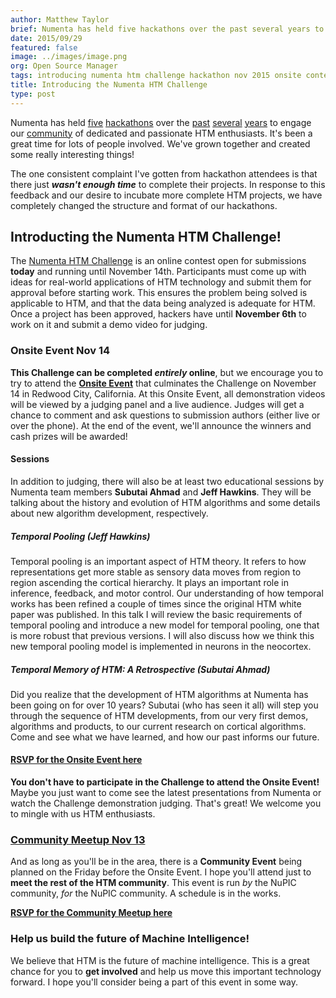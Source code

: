 ```yaml
---
author: Matthew Taylor
brief: Numenta has held five hackathons over the past several years to engage our community of dedicated and passionate HTM enthusiasts. It's been a great time for lots of people involved. We've grown together and created some really interesting things!
date: 2015/09/29
featured: false
image: ../images/image.png
org: Open Source Manager
tags: introducing numenta htm challenge hackathon nov 2015 onsite contest judging prizes jeff hawkins
title: Introducing the Numenta HTM Challenge
type: post
---
```


Numenta has held
[five](http://numenta.org/blog/2013/06/25/hackathon-outcome.html)
[hackathons](http://numenta.org/blog/2013/11/06/2013-fall-hackathon-outcome.html)
over the
[past](http://numenta.org/blog/2014/05/09/2014-spring-hackathon-outcome.html)
[several](http://numenta.org/blog/2014/10/30/2014-fall-hackathon-outcome.html)
[years](https://www.youtube.com/playlist?list=PL3yXMgtrZmDpDhDZvixTUubv9R9cpZK4T)
to engage our [community](http://numenta.org/#community) of dedicated and
passionate HTM enthusiasts. It's been a great time for lots of people involved.
We've grown together and created some really interesting things!

The one consistent complaint I've gotten from hackathon attendees is that there
just _**wasn't enough time**_ to complete their projects. In response to this
feedback and our desire to incubate more complete HTM projects, we have
completely changed the structure and format of our hackathons.  


## Introducting the Numenta HTM Challenge!

The [Numenta HTM Challenge](http://htmchallenge.devpost.com/) is an online
contest open for submissions **today** and running until November 14th.
Participants must come up with ideas for real-world applications of HTM
technology and submit them for approval before starting work. This ensures the
problem being solved is applicable to HTM, and that the data being analyzed is
adequate for HTM. Once a project has been approved, hackers have until
**November 6th** to work on it and submit a demo video for judging.


### Onsite Event Nov 14

**This Challenge can be completed _entirely_ online**, but we encourage you to
try to attend the
[**Onsite Event**](http://www.meetup.com/numenta/events/224711586/) that
culminates the Challenge on November 14 in Redwood City, California. At this
Onsite Event, all demonstration videos will be viewed by a judging panel and a
live audience. Judges will get a chance to comment and ask questions to
submission authors (either live or over the phone). At the end of the event,
we'll announce the winners and cash prizes will be awarded!

#### Sessions

In addition to judging, there will also be at least two educational sessions by
Numenta team members **Subutai Ahmad** and **Jeff Hawkins**. They will be
talking about the history and evolution of HTM algorithms and some details about
new algorithm development, respectively.

##### Temporal Pooling (Jeff Hawkins)

Temporal pooling is an important aspect of HTM theory. It refers to how
representations get more stable as sensory data moves from region to region
ascending the cortical hierarchy.  It plays an important role in inference,
feedback, and motor control. Our understanding of how temporal works has been
refined a couple of times since the original HTM white paper was published. In
this talk I will review the basic requirements of temporal pooling and introduce
a new model for temporal pooling, one that is more robust that previous
versions. I will also discuss how we think this new temporal pooling model is
implemented in neurons in the neocortex.

##### Temporal Memory of HTM: A Retrospective (Subutai Ahmad)

Did you realize that the development of HTM algorithms at Numenta has been
going on for over 10 years? Subutai (who has seen it all) will step you through
the sequence of HTM developments, from our very first demos, algorithms and
products, to our current research on cortical algorithms. Come and see what we
have learned, and how our past informs our future.

#### [RSVP for the Onsite Event here](http://www.meetup.com/numenta/events/224711586/)

**You don't have to participate in the Challenge to attend the Onsite Event!**
Maybe you just want to come see the latest presentations from Numenta or watch
the Challenge demonstration judging. That's great! We welcome you to mingle with
us HTM enthusiasts.


### [Community Meetup Nov 13](http://www.meetup.com/numenta/events/224711563/)

And as long as you'll be in the area, there is a **Community Event** being
planned on the Friday before the Onsite Event. I hope you'll attend just to
**meet the rest of the HTM community**. This event is run _by_ the NuPIC
community, _for_ the NuPIC community. A schedule is in the works.

**[RSVP for the Community Meetup here](http://www.meetup.com/numenta/events/224711563/)**


### Help us build the future of Machine Intelligence!

We believe that HTM is the future of machine intelligence. This is a great
chance for you to **get involved** and help us move this important technology
forward. I hope you'll consider being a part of this event in some way.
